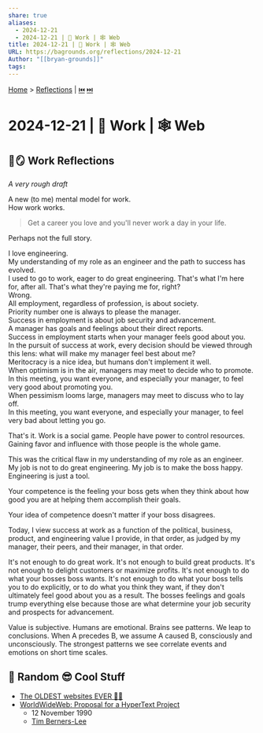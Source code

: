```yaml
---
share: true
aliases:
  - 2024-12-21
  - 2024-12-21 | 💼 Work | 🕸️ Web
title: 2024-12-21 | 💼 Work | 🕸️ Web
URL: https://bagrounds.org/reflections/2024-12-21
Author: "[[bryan-grounds]]"
tags: 
---
```

[Home](../index.md) > [Reflections](./index.md) | [⏮️](./2024-12-16.md) [⏭️](./2024-12-22.md)  
# 2024-12-21 | 💼 Work | 🕸️ Web  
## 💼🪞 Work Reflections  
_A very rough draft_  
  
A new (to me) mental model for work.  
How work works.  
  
> Get a career you love and you'll never work a day in your life.  
  
Perhaps not the full story.  
  
I love engineering.  
My understanding of my role as an engineer and the path to success has evolved.   
I used to go to work, eager to do great engineering. That's what I'm here for, after all. That's what they're paying me for, right?  
Wrong.  
All employment, regardless of profession, is about society.   
Priority number one is always to please the manager.   
Success in employment is about job security and advancement.  
A manager has goals and feelings about their direct reports.  
Success in employment starts when your manager feels good about you.   
In the pursuit of success at work, every decision should be viewed through this lens: what will make my manager feel best about me?  
Meritocracy is a nice idea, but humans don't implement it well.  
When optimism is in the air, managers may meet to decide who to promote.  
In this meeting, you want everyone, and especially your manager, to feel very good about promoting you.  
When pessimism looms large, managers may meet to discuss who to lay off.  
In this meeting, you want everyone, and especially your manager, to feel very bad about letting you go.  
  
That's it. Work is a social game. People have power to control resources. Gaining favor and influence with those people is the whole game.  
  
This was the critical flaw in my understanding of my role as an engineer.  
My job is not to do great engineering. My job is to make the boss happy. Engineering is just a tool.  
  
Your competence is the feeling your boss gets when they think about how good you are at helping them accomplish their goals.  
  
Your idea of competence doesn't matter if your boss disagrees.  
  
Today, I view success at work as a function of the political, business, product, and engineering value I provide, in that order, as judged by my manager, their peers, and their manager, in that order.  
  
It's not enough to do great work. It's not enough to build great products. It's not enough to delight customers or maximize profits. It's not enough to do what your bosses boss wants. It's not enough to do what your boss tells you to do explicitly, or to do what you think they want, if they don't ultimately feel good about you as a result. The bosses feelings and goals trump everything else because those are what determine your job security and prospects for advancement.  
  
Value is subjective. Humans are emotional. Brains see patterns. We leap to conclusions. When A precedes B, we assume A caused B, consciously and unconsciously. The strongest patterns we see correlate events and emotions on short time scales.  
  
## 🎲 Random 😎 Cool Stuff  
- [The OLDEST websites EVER 👩‍💻](../videos/the-oldest-websites-ever.md)  
- [WorldWideWeb: Proposal for a HyperText Project](https://info.cern.ch/hypertext/WWW/Proposal.html)  
    - 12 November 1990  
    - [Tim Berners-Lee](../people/tim-berners-lee.md)  
